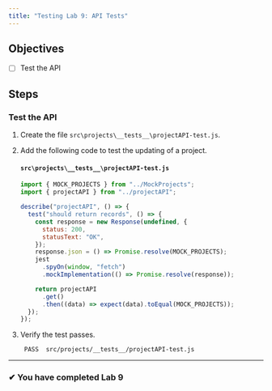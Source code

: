 ```yaml
---
title: "Testing Lab 9: API Tests"
---
```


## Objectives

- [ ] Test the API

## Steps

### Test the API

1. Create the file `src\projects\__tests__\projectAPI-test.js`.
1. Add the following code to test the updating of a project.

   #### `src\projects\__tests__\projectAPI-test.js`

   ```js
   import { MOCK_PROJECTS } from "../MockProjects";
   import { projectAPI } from "../projectAPI";

   describe("projectAPI", () => {
     test("should return records", () => {
       const response = new Response(undefined, {
         status: 200,
         statusText: "OK",
       });
       response.json = () => Promise.resolve(MOCK_PROJECTS);
       jest
         .spyOn(window, "fetch")
         .mockImplementation(() => Promise.resolve(response));

       return projectAPI
         .get()
         .then((data) => expect(data).toEqual(MOCK_PROJECTS));
     });
   });
   ```

1. Verify the test passes.

   ```shell
    PASS  src/projects/__tests__/projectAPI-test.js
   ```

---

### &#10004; You have completed Lab 9
